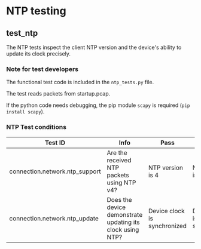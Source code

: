 # NTP testing

## test_ntp
The NTP tests inspect the client NTP version and the device's ability to update its clock precisely.

### Note for test developers 
The functional test code is included in the `ntp_tests.py` file.

The test reads packets from startup.pcap.

If the python code needs debugging, the pip module `scapy` is required (`pip install scapy`).

### NTP Test conditions
| Test ID |  Info | Pass | Fail | Skip |
|---|---|---|---|---|
| connection.network.ntp_support | Are the received NTP packets using NTP v4? | NTP version is 4 | NTP version is not 4 | No NTP packets are received |
| connection.network.ntp_update | Does the device demonstrate updating its clock using NTP? | Device clock is synchronized | Device clock is not synchronized | Not enough NTP packets are received |
